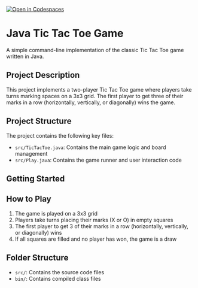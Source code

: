 [![Open in Codespaces](https://classroom.github.com/assets/launch-codespace-2972f46106e565e64193e422d61a12cf1da4916b45550586e14ef0a7c637dd04.svg)](https://classroom.github.com/open-in-codespaces?assignment_repo_id=18191258)
# Java Tic Tac Toe Game

A simple command-line implementation of the classic Tic Tac Toe game written in Java.

## Project Description

This project implements a two-player Tic Tac Toe game where players take turns marking spaces on a 3x3 grid. The first player to get three of their marks in a row (horizontally, vertically, or diagonally) wins the game.

## Project Structure

The project contains the following key files:

- `src/TicTacToe.java`: Contains the main game logic and board management
- `src/Play.java`: Contains the game runner and user interaction code

## Getting Started

## How to Play

1. The game is played on a 3x3 grid
2. Players take turns placing their marks (X or O) in empty squares
3. The first player to get 3 of their marks in a row (horizontally, vertically, or diagonally) wins
4. If all squares are filled and no player has won, the game is a draw

## Folder Structure

- `src/`: Contains the source code files
- `bin/`: Contains compiled class files